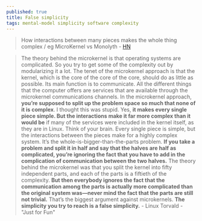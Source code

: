 ```yaml
---
published: true
title: False simplicity
tags: mental-model simplicity software complexity
---
```

> How interactions between many pieces makes the whole thing complex / eg MicroKernel vs Monolyth - [HN](https://news.ycombinator.com/item?id=20567147)

> The theory behind the microkernel is that operating systems are complicated. So you try to get some of the complexity out by modularizing it a lot. The tenet of the microkernel approach is that the kernel, which is the core of the core of the core, should do as little as possible. Its main function is to communicate. All the different things that the computer offers are services that are available through the microkernel communications channels. In the microkernel approach, **you’re supposed to split up the problem space so much that none of it is complex**. I thought this was stupid. Yes, **it makes every single piece simple. But the interactions make it far more complex than it would be** if many of the services were included in the kernel itself, as they are in Linux. Think of your brain. Every single piece is simple, but the interactions between the pieces make for a highly complex system. It’s the whole-is-bigger-than-the-parts problem. **If you take a problem and split it in half and say that the halves are half as complicated, you’re ignoring the fact that you have to add in the complication of communication between the two halves.** The theory behind the microkernel was that you split the kernel into fifty independent parts, and each of the parts is a fiftieth of the complexity. **But then everybody ignores the fact that the communication among the parts is actually more complicated than the original system was—never mind the fact that the parts are still not trivial.** That’s the biggest argument against microkernels. **The simplicity you try to reach is a false simplicity.** - Linux Torvald - "Just for Fun"
